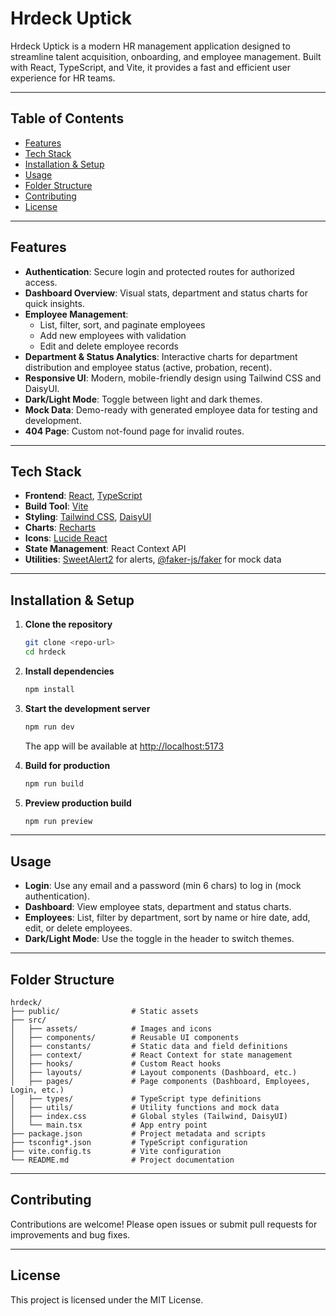 # Hrdeck Uptick

Hrdeck Uptick is a modern HR management application designed to streamline talent acquisition, onboarding, and employee management. Built with React, TypeScript, and Vite, it provides a fast and efficient user experience for HR teams.

---

## Table of Contents
- [Features](#features)
- [Tech Stack](#tech-stack)
- [Installation & Setup](#installation--setup)
- [Usage](#usage)
- [Folder Structure](#folder-structure)
- [Contributing](#contributing)
- [License](#license)

---

## Features
- **Authentication**: Secure login and protected routes for authorized access.
- **Dashboard Overview**: Visual stats, department and status charts for quick insights.
- **Employee Management**:
  - List, filter, sort, and paginate employees
  - Add new employees with validation
  - Edit and delete employee records
- **Department & Status Analytics**: Interactive charts for department distribution and employee status (active, probation, recent).
- **Responsive UI**: Modern, mobile-friendly design using Tailwind CSS and DaisyUI.
- **Dark/Light Mode**: Toggle between light and dark themes.
- **Mock Data**: Demo-ready with generated employee data for testing and development.
- **404 Page**: Custom not-found page for invalid routes.

---

## Tech Stack
- **Frontend**: [React](https://react.dev/), [TypeScript](https://www.typescriptlang.org/)
- **Build Tool**: [Vite](https://vitejs.dev/)
- **Styling**: [Tailwind CSS](https://tailwindcss.com/), [DaisyUI](https://daisyui.com/)
- **Charts**: [Recharts](https://recharts.org/)
- **Icons**: [Lucide React](https://lucide.dev/)
- **State Management**: React Context API
- **Utilities**: [SweetAlert2](https://sweetalert2.github.io/) for alerts, [@faker-js/faker](https://fakerjs.dev/) for mock data

---

## Installation & Setup

1. **Clone the repository**
   ```bash
   git clone <repo-url>
   cd hrdeck
   ```
2. **Install dependencies**
   ```bash
   npm install
   ```
3. **Start the development server**
   ```bash
   npm run dev
   ```
   The app will be available at [http://localhost:5173](http://localhost:5173)

4. **Build for production**
   ```bash
   npm run build
   ```
5. **Preview production build**
   ```bash
   npm run preview
   ```

---

## Usage
- **Login**: Use any email and a password (min 6 chars) to log in (mock authentication).
- **Dashboard**: View employee stats, department and status charts.
- **Employees**: List, filter by department, sort by name or hire date, add, edit, or delete employees.
- **Dark/Light Mode**: Use the toggle in the header to switch themes.

---

## Folder Structure
```
hrdeck/
├── public/                # Static assets
├── src/
│   ├── assets/            # Images and icons
│   ├── components/        # Reusable UI components
│   ├── constants/         # Static data and field definitions
│   ├── context/           # React Context for state management
│   ├── hooks/             # Custom React hooks
│   ├── layouts/           # Layout components (Dashboard, etc.)
│   ├── pages/             # Page components (Dashboard, Employees, Login, etc.)
│   ├── types/             # TypeScript type definitions
│   ├── utils/             # Utility functions and mock data
│   ├── index.css          # Global styles (Tailwind, DaisyUI)
│   └── main.tsx           # App entry point
├── package.json           # Project metadata and scripts
├── tsconfig*.json         # TypeScript configuration
├── vite.config.ts         # Vite configuration
└── README.md              # Project documentation
```

---

## Contributing
Contributions are welcome! Please open issues or submit pull requests for improvements and bug fixes.

---

## License
This project is licensed under the MIT License.
